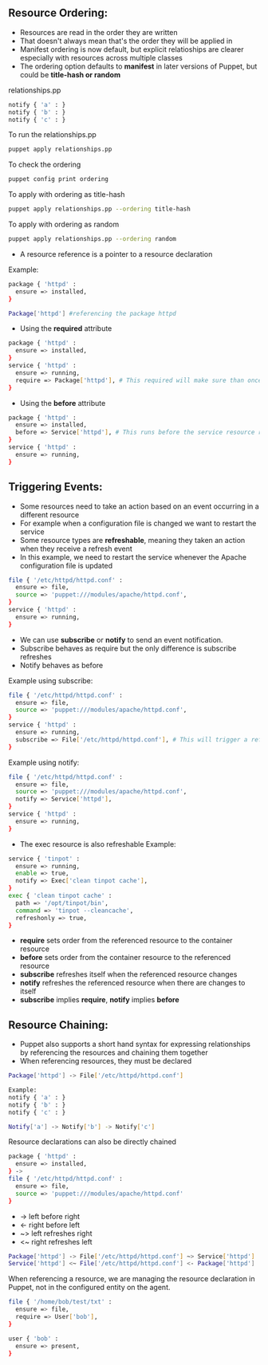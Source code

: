 ## Resource Ordering: 
- Resources are read in the order they are written
- That doesn't always mean that's the order they will be applied in
- Manifest ordering is now default, but explicit relatioships are clearer especially with resources across multiple classes
- The ordering option defaults to **manifest** in later versions of Puppet, but could be **title-hash or random**

relationships.pp
```sh
notify { 'a' : }
notify { 'b' : }
notify { 'c' : }
```
To run the relationships.pp
```sh
puppet apply relationships.pp
```

To check the ordering 
```sh
puppet config print ordering
```
To apply with ordering as title-hash
```sh
puppet apply relationships.pp --ordering title-hash
```
To apply with ordering as random
```sh 
puppet apply relationships.pp --ordering random
```
- A resource reference is a pointer to a resource declaration

Example: 
```sh
package { 'httpd' :
  ensure => installed,
}

Package['httpd'] #referencing the package httpd
```

- Using the **required** attribute
```sh
package { 'httpd' :
  ensure => installed,
}
service { 'httpd' :
  ensure => running, 
  require => Package['httpd'], # This required will make sure than once package resource ran then only service resource runs. Its like depends on
}

```
- Using the **before** attribute
```sh
package { 'httpd' :
  ensure => installed,
  before => Service['httpd'], # This runs before the service resource runs
}
service { 'httpd' :
  ensure => running, 
}
```
## Triggering Events: 
- Some resources need to take an action based on an event occurring in a different resource
- For example when a configuration file is changed we want to restart the service 
- Some resource types are **refreshable**, meaning they taken an action when they receive a refresh event
- In this example, we need to restart the service whenever the Apache configuration file is updated
```sh
file { '/etc/httpd/httpd.conf' : 
  ensure => file,
  source => 'puppet:///modules/apache/httpd.conf',
}
service { 'httpd' : 
  ensure => running,
}
```
- We can use **subscribe** or **notify** to send an event notification.
- Subscribe behaves as require but the only difference is subscribe refreshes 
- Notify behaves as before

Example using subscribe:
```sh
file { '/etc/httpd/httpd.conf' : 
  ensure => file,
  source => 'puppet:///modules/apache/httpd.conf',
}
service { 'httpd' : 
  ensure => running,
  subscribe => File['/etc/httpd/httpd.conf'], # This will trigger a refresh event
}
```
Example using notify:
```sh
file { '/etc/httpd/httpd.conf' : 
  ensure => file,
  source => 'puppet:///modules/apache/httpd.conf',
  notify => Service['httpd'],
}
service { 'httpd' : 
  ensure => running,
}
```

- The exec resource is also refreshable
Example: 
```sh
service { 'tinpot' : 
  ensure => running,
  enable => true, 
  notify => Exec['clean tinpot cache'],
}
exec { 'clean tinpot cache' : 
  path => '/opt/tinpot/bin',
  command => 'tinpot --cleancache', 
  refreshonly => true, 
}
```

- **require** sets order from the referenced resource to the container resource
- **before** sets order from the container resource to the referenced resource
- **subscribe** refreshes itself when the referenced resource changes
- **notify** refreshes the referenced resource when there are changes to itself
- **subscribe** implies **require**, **notify** implies **before**

## Resource Chaining: 

- Puppet also supports a short hand syntax for expressing relationships by referencing the resources and chaining them together
- When referencing resources, they must be declared

```sh
Package['httpd'] -> File['/etc/httpd/httpd.conf']
```
```sh
Example: 
notify { 'a' : }
notify { 'b' : }
notify { 'c' : }

Notify['a'] -> Notify['b'] -> Notify['c']
```

Resource declarations can also be directly chained

```sh
package { 'httpd' :
  ensure => installed,
} ->
file { '/etc/httpd/httpd.conf' : 
  ensure => file,
  source => 'puppet:///modules/apache/httpd.conf'
}
```

*  -> left before right
*  <- right before left
*  ~> left refreshes right
*  <~ right refreshes left

```sh
Package['httpd'] -> File['/etc/httpd/httpd.conf'] ~> Service['httpd']
Service['httpd'] <~ File['/etc/httpd/httpd.conf'] <- Package['httpd']
```

When referencing a resource, we are managing the resource declaration in Puppet, not in the configured entity on the agent. 
```sh
file { '/home/bob/test/txt' :
  ensure => file,
  require => User['bob'],
}

user { 'bob' : 
  ensure => present, 
}
```
